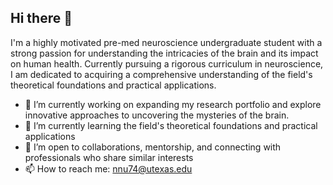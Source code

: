 ## Hi there 👋

I'm a highly motivated pre-med neuroscience undergraduate student with a strong passion for understanding the intricacies of the brain and its impact on human health. Currently pursuing a rigorous curriculum in neuroscience, I am dedicated to acquiring a comprehensive understanding of the field's theoretical foundations and practical applications. 

- 🔭 I’m currently working on expanding my research portfolio and explore innovative approaches to uncovering the mysteries of the brain.
- 🌱 I’m currently learning the field's theoretical foundations and practical applications
- 👯 I’m open to collaborations, mentorship, and connecting with professionals who share similar interests
- 📫 How to reach me: nnu74@utexas.edu
